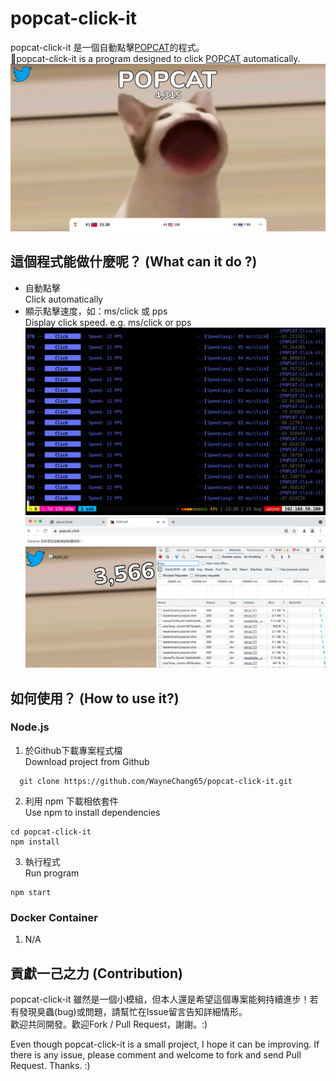 # popcat-click-it
popcat-click-it 是一個自動點擊[POPCAT](https://popcat.click/)的程式。  
popcat-click-it is a program designed to click [POPCAT](https://popcat.click/) automatically.  
![image](https://raw.githubusercontent.com/WayneChang65/popcat-click-it/master/img/001.png)    
## 這個程式能做什麼呢？ (What can it do ?)
* 自動點擊  
Click automatically
* 顯示點擊速度，如：ms/click 或 pps  
Display click speed. e.g. ms/click or pps  
![image](https://raw.githubusercontent.com/WayneChang65/popcat-click-it/master/img/002.png)  
![image](https://raw.githubusercontent.com/WayneChang65/popcat-click-it/master/img/003.png)  

## 如何使用？ (How to use it?)  
### Node.js
1. 於Github下載專案程式檔  
Download project from Github
```
  git clone https://github.com/WayneChang65/popcat-click-it.git
```

2. 利用 npm 下載相依套件  
Use npm to install dependencies
```
cd popcat-click-it
npm install
```
3. 執行程式  
Run program  
```
npm start
```
### Docker Container
1. N/A 


## 貢獻一己之力 (Contribution)
popcat-click-it 雖然是一個小模組，但本人還是希望這個專案能夠持續進步！若有發現臭蟲(bug)或問題，請幫忙在Issue留言告知詳細情形。  
歡迎共同開發。歡迎Fork / Pull Request，謝謝。:)  

Even though popcat-click-it is a small project, I hope it can be improving. If there is any issue, please comment and welcome to fork and send Pull Request. Thanks. :)

